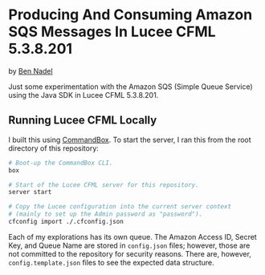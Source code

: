 
# Producing And Consuming Amazon SQS Messages In Lucee CFML 5.3.8.201

by [Ben Nadel][ben-nadel]

Just some experimentation with the Amazon SQS (Simple Queue Service) using the Java SDK in Lucee CFML 5.3.8.201.

## Running Lucee CFML Locally

I built this using [CommandBox][command-box]. To start the server, I ran this from the root directory of this repository:

```sh
# Boot-up the CommandBox CLI.
box

# Start of the Lucee CFML server for this repository.
server start

# Copy the Lucee configuration into the current server context
# (mainly to set up the Admin password as "password").
cfconfig import ./.cfconfig.json
```

Each of my explorations has its own queue. The Amazon Access ID, Secret Key, and Queue Name are stored in `config.json` files; however, those are not committed to the repository for security reasons. There are, however, `config.template.json` files to see the expected data structure.

[ben-nadel]: https://www.bennadel.com/

[command-box]: https://www.ortussolutions.com/products/commandbox

